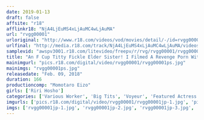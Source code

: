```yaml
---
date: 2019-01-13
draft: false
affsite: "r18"
afflinkr18: "NjA4LjEuMS4xLjAuMC4wLjAuMA"
url: "rvgg00001"
urloriginal: "http://www.r18.com/videos/vod/movies/detail/-/id=rvgg00001"
urlfinal: "http://media.r18.com/track/NjA4LjEuMS4xLjAuMC4wLjAuMA/videos/vod/movies/detail/-/id=rvgg00001"
samplevid: "awspv3001.r18.com/litevideo/freepv/r/rvg/rvgg00001/rvgg00001_dmb_w.mp4"
title: "An F Cup Titty Fickle Elder Sister! I Filmed A Revenge Porn With My Ex-Girlfriend Who Loves Sex! Lily Hosho"
mainimgurl: "pics.r18.com/digital/video/rvgg00001/rvgg00001ps.jpg"
mainimgs: "rvgg00001ps.jpg"
releasedate: "Feb. 09, 2018"
duration: 166
productioncomp: "Momotaro Eizo"
girls: ['Riri Hosho']
categories: ['Various Worker', 'Big Tits', 'Voyeur', 'Featured Actress', 'Hi-Def']
imgurls: ['pics.r18.com/digital/video/rvgg00001/rvgg00001jp-1.jpg', 'pics.r18.com/digital/video/rvgg00001/rvgg00001jp-2.jpg', 'pics.r18.com/digital/video/rvgg00001/rvgg00001jp-3.jpg', 'pics.r18.com/digital/video/rvgg00001/rvgg00001jp-4.jpg', 'pics.r18.com/digital/video/rvgg00001/rvgg00001jp-5.jpg', 'pics.r18.com/digital/video/rvgg00001/rvgg00001jp-6.jpg', 'pics.r18.com/digital/video/rvgg00001/rvgg00001jp-7.jpg', 'pics.r18.com/digital/video/rvgg00001/rvgg00001jp-8.jpg', 'pics.r18.com/digital/video/rvgg00001/rvgg00001jp-9.jpg', 'pics.r18.com/digital/video/rvgg00001/rvgg00001jp-10.jpg', 'pics.r18.com/digital/video/rvgg00001/rvgg00001jp-11.jpg', 'pics.r18.com/digital/video/rvgg00001/rvgg00001jp-12.jpg', 'pics.r18.com/digital/video/rvgg00001/rvgg00001jp-13.jpg', 'pics.r18.com/digital/video/rvgg00001/rvgg00001jp-14.jpg', 'pics.r18.com/digital/video/rvgg00001/rvgg00001jp-15.jpg', 'pics.r18.com/digital/video/rvgg00001/rvgg00001jp-16.jpg', 'pics.r18.com/digital/video/rvgg00001/rvgg00001jp-17.jpg', 'pics.r18.com/digital/video/rvgg00001/rvgg00001jp-18.jpg', 'pics.r18.com/digital/video/rvgg00001/rvgg00001jp-19.jpg', 'pics.r18.com/digital/video/rvgg00001/rvgg00001jp-20.jpg']
imgs: ['rvgg00001jp-1.jpg', 'rvgg00001jp-2.jpg', 'rvgg00001jp-3.jpg', 'rvgg00001jp-4.jpg', 'rvgg00001jp-5.jpg', 'rvgg00001jp-6.jpg', 'rvgg00001jp-7.jpg', 'rvgg00001jp-8.jpg', 'rvgg00001jp-9.jpg', 'rvgg00001jp-10.jpg', 'rvgg00001jp-11.jpg', 'rvgg00001jp-12.jpg', 'rvgg00001jp-13.jpg', 'rvgg00001jp-14.jpg', 'rvgg00001jp-15.jpg', 'rvgg00001jp-16.jpg', 'rvgg00001jp-17.jpg', 'rvgg00001jp-18.jpg', 'rvgg00001jp-19.jpg', 'rvgg00001jp-20.jpg']
---
```

